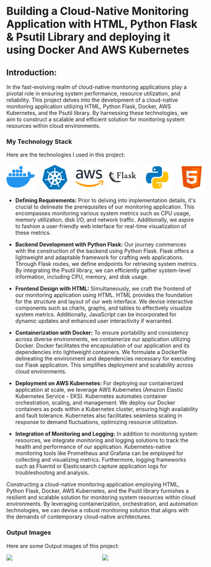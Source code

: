 # Building a Cloud-Native Monitoring Application with HTML, Python Flask & Psutil Library and deploying it using Docker And AWS Kubernetes
## Introduction:
In the fast-evolving realm of cloud-native monitoring applications play a pivotal role in ensuring system performance, resource utilization, and reliability. This project delves into the development of a cloud-native monitoring application utilizing HTML, Python Flask, Docker, AWS Kubernetes, and the Psutil library. By harnessing these technologies, we aim to construct a scalable and efficient solution for monitoring system resources within cloud environments.

### My Technology Stack
Here are the technologies I used in this project:

<div style="display: flex; flex-direction: row;">
<img src="Images/icons8-docker-logo-144.png" width="75" height="75" style="margin-right: 15px;">
<img src="Images/icons8-kubernetes-144.png" width="75" height="75" style="margin-right: 15px;">
<img src="Images/icons8-aws-logo-144.png" width="75" height="75" style="margin-right: 15px;">
<img src="Images/icons8-flask-100.png" width="75" height="75" style="margin-right: 15px;">
<img src="Images/icons8-python-144.png" width="75" height="75" style="margin-right: 15px;">
<img src="Images/icons8-html-logo-144.png" width="75" height="75" style="margin-right: 15px;">
</div>

- **Defining Requirements:**
Prior to delving into implementation details, it's crucial to delineate the prerequisites of our monitoring application. This encompasses monitoring various system metrics such as CPU usage, memory utilization, disk I/O, and network traffic. Additionally, we aspire to fashion a user-friendly web interface for real-time visualization of these metrics.

- **Backend Development with Python Flask:**
Our journey commences with the construction of the backend using Python Flask. Flask offers a lightweight and adaptable framework for crafting web applications. Through Flask routes, we define endpoints for retrieving system metrics. By integrating the Psutil library, we can efficiently gather system-level information, including CPU, memory, and disk usage.

- **Frontend Design with HTML:**
Simultaneously, we craft the frontend of our monitoring application using HTML. HTML provides the foundation for the structure and layout of our web interface. We devise interactive components such as charts, graphs, and tables to effectively visualize system metrics. Additionally, JavaScript can be incorporated for dynamic updates and enhanced user interactivity if warranted.

- **Containerization with Docker:**
To ensure portability and consistency across diverse environments, we containerize our application utilizing Docker. Docker facilitates the encapsulation of our application and its dependencies into lightweight containers. We formulate a Dockerfile delineating the environment and dependencies necessary for executing our Flask application. This simplifies deployment and scalability across cloud environments.

- **Deployment on AWS Kubernetes:**
For deploying our containerized application at scale, we leverage AWS Kubernetes (Amazon Elastic Kubernetes Service - EKS). Kubernetes automates container orchestration, scaling, and management. We deploy our Docker containers as pods within a Kubernetes cluster, ensuring high availability and fault tolerance. Kubernetes also facilitates seamless scaling in response to demand fluctuations, optimizing resource utilization.

- **Integration of Monitoring and Logging:**
In addition to monitoring system resources, we integrate monitoring and logging solutions to track the health and performance of our application. Kubernetes-native monitoring tools like Prometheus and Grafana can be employed for collecting and visualizing metrics. Furthermore, logging frameworks such as Fluentd or Elasticsearch capture application logs for troubleshooting and analysis.


Constructing a cloud-native monitoring application employing HTML, Python Flask, Docker, AWS Kubernetes, and the Psutil library furnishes a resilient and scalable solution for monitoring system resources within cloud environments. By leveraging containerization, orchestration, and automation technologies, we can devise a robust monitoring solution that aligns with the demands of contemporary cloud-native architectures.

### Output Images
Here are some Output images of this project:

<div style="display: flex; flex-direction: row;">
<img src="Images/Output/Output -1.jpg" width="500" style="margin-right: 50; margin-bottom: 50;">
<img src="Images/Output/Output -2.jpg" width="500" style="margin-right: 50; margin-bottom: 50;">
</div>
